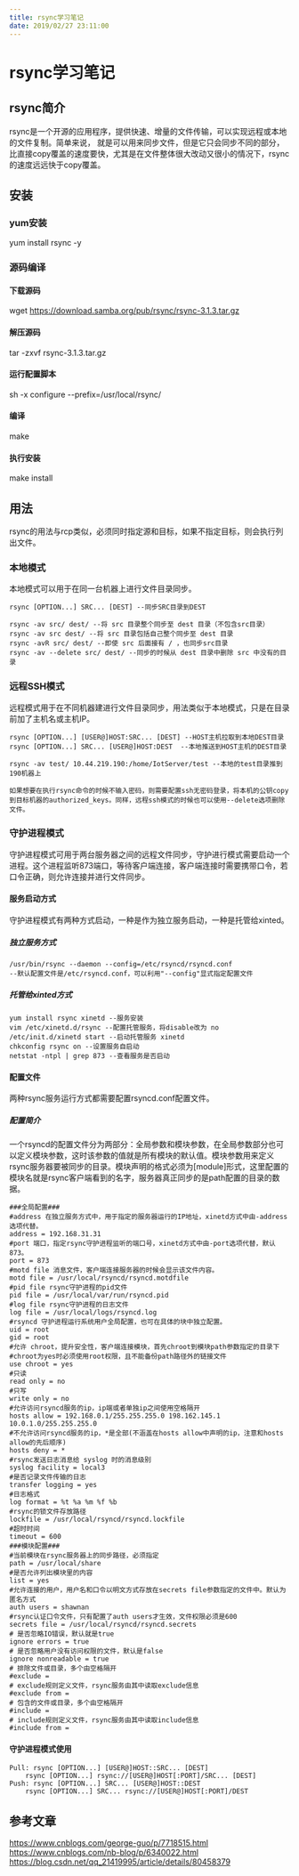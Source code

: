 ```yaml
---
title: rsync学习笔记
date: 2019/02/27 23:11:00
---
```


# rsync学习笔记

## rsync简介
rsync是一个开源的应用程序，提供快速、增量的文件传输，可以实现远程或本地的文件复制。简单来说， 就是可以用来同步文件，但是它只会同步不同的部分，比直接copy覆盖的速度要快，尤其是在文件整体很大改动又很小的情况下，rsync的速度远远快于copy覆盖。  
<!-- more -->
## 安装
### yum安装
yum install rsync -y

### 源码编译
#### 下载源码
wget https://download.samba.org/pub/rsync/rsync-3.1.3.tar.gz

#### 解压源码
tar -zxvf rsync-3.1.3.tar.gz

#### 运行配置脚本
sh -x configure --prefix=/usr/local/rsync/

#### 编译
make

#### 执行安装
make install

## 用法
rsync的用法与rcp类似，必须同时指定源和目标，如果不指定目标，则会执行列出文件。

### 本地模式
本地模式可以用于在同一台机器上进行文件目录同步。

	rsync [OPTION...] SRC... [DEST] --同步SRC目录到DEST

	rsync -av src/ dest/ --将 src 目录整个同步至 dest 目录（不包含src目录）
	rsync -av src dest/ --将 src 目录包括自己整个同步至 dest 目录
	rsync -avR src/ dest/ --即使 src 后面接有 / ，也同步src目录
	rsync -av --delete src/ dest/ --同步的时候从 dest 目录中删除 src 中没有的目录


### 远程SSH模式
远程模式用于在不同机器建进行文件目录同步，用法类似于本地模式，只是在目录前加了主机名或主机IP。

	rsync [OPTION...] [USER@]HOST:SRC... [DEST] --HOST主机拉取到本地DEST目录
	rsync [OPTION...] SRC... [USER@]HOST:DEST  --本地推送到HOST主机的DEST目录
	
	rsync -av test/ 10.44.219.190:/home/IotServer/test --本地的test目录推到190机器上
	
	如果想要在执行rsync命令的时候不输入密码，则需要配置ssh无密码登录，将本机的公钥copy到目标机器的authorized_keys。同样，远程ssh模式的时候也可以使用--delete选项删除文件。

### 守护进程模式
守护进程模式可用于两台服务器之间的远程文件同步，守护进行模式需要启动一个进程。这个进程监听873端口，等待客户端连接，客户端连接时需要携带口令，若口令正确，则允许连接并进行文件同步。

#### 服务启动方式
守护进程模式有两种方式启动，一种是作为独立服务启动，一种是托管给xinted。

##### 独立服务方式

	/usr/bin/rsync --daemon --config=/etc/rsyncd/rsyncd.conf
	--默认配置文件是/etc/rsyncd.conf，可以利用"--config"显式指定配置文件


##### 托管给xinted方式

	yum install rsync xinetd --服务安装
	vim /etc/xinetd.d/rsync --配置托管服务，将disable改为 no 
	/etc/init.d/xinetd start --启动托管服务 xinetd
	chkconfig rsync on --设置服务自启动
	netstat -ntpl | grep 873 --查看服务是否启动


#### 配置文件
两种rsync服务运行方式都需要配置rsyncd.conf配置文件。

##### 配置简介
一个rsyncd的配置文件分为两部分：全局参数和模块参数，在全局参数部分也可以定义模块参数，这时该参数的值就是所有模块的默认值。模块参数用来定义rsync服务器要被同步的目录。模块声明的格式必须为[module]形式，这里配置的模块名就是rsync客户端看到的名字，服务器真正同步的是path配置的目录的数据。  

	###全局配置###
	#address 在独立服务方式中，用于指定的服务器运行的IP地址，xinetd方式中由-address选项代替。
	address = 192.168.31.31
	#port 端口，指定rsync守护进程监听的端口号，xinetd方式中由-port选项代替，默认873。
	port = 873
	#motd file 消息文件，客户端连接服务器的时候会显示该文件内容。
	motd file = /usr/local/rsyncd/rsyncd.motdfile
	#pid file rsync守护进程的pid文件
	pid file = /usr/local/var/run/rsyncd.pid
	#log file rsync守护进程的日志文件
	log file = /usr/local/logs/rsyncd.log
	#rsyncd 守护进程运行系统用户全局配置，也可在具体的块中独立配置。
	uid = root
	gid = root
	#允许 chroot，提升安全性，客户端连接模块，首先chroot到模块path参数指定的目录下
	#chroot为yes时必须使用root权限，且不能备份path路径外的链接文件
	use chroot = yes
	#只读
	read only = no
	#只写
	write only = no
	#允许访问rsyncd服务的ip，ip端或者单独ip之间使用空格隔开
	hosts allow = 192.168.0.1/255.255.255.0 198.162.145.1 10.0.1.0/255.255.255.0
	#不允许访问rsyncd服务的ip，*是全部(不涵盖在hosts allow中声明的ip，注意和hosts allow的先后顺序)
	hosts deny = *
	#rsync发送日志消息给 syslog 时的消息级别
	syslog facility = local3
	#是否记录文件传输的日志
	transfer logging = yes
	#日志格式
	log format = %t %a %m %f %b
	#rsync的锁文件存放路径
	lockfile = /usr/local/rsyncd/rsyncd.lockfile
	#超时时间
	timeout = 600
	###模块配置###
	#当前模块在rsync服务器上的同步路径，必须指定
	path = /usr/local/share
	#是否允许列出模块里的内容
	list = yes
	#允许连接的用户，用户名和口令以明文方式存放在secrets file参数指定的文件中。默认为匿名方式
	auth users = shawnan
	#rsync认证口令文件，只有配置了auth users才生效，文件权限必须是600
	secrets file = /usr/local/rsyncd/rsyncd.secrets
	# 是否忽略IO错误，默认就是true
	ignore errors = true
	# 是否忽略用户没有访问权限的文件，默认是false
	ignore nonreadable = true
	# 排除文件或目录，多个由空格隔开
	#exclude =
	# exclude规则定义文件，rsync服务由其中读取exclude信息
	#exclude from =
	# 包含的文件或目录，多个由空格隔开
	#include = 
	# include规则定义文件，rsync服务由其中读取include信息
	#include from = 

#### 守护进程模式使用

	Pull: rsync [OPTION...] [USER@]HOST::SRC... [DEST]
	    rsync [OPTION...] rsync://[USER@]HOST[:PORT]/SRC... [DEST]
	Push: rsync [OPTION...] SRC... [USER@]HOST::DEST
	    rsync [OPTION...] SRC... rsync://[USER@]HOST[:PORT]/DEST

## 参考文章
https://www.cnblogs.com/george-guo/p/7718515.html  
https://www.cnblogs.com/nb-blog/p/6340022.html  
https://blog.csdn.net/qq_21419995/article/details/80458379  